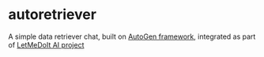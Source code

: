 # autoretriever
A simple data retriever chat, built on [AutoGen framework](https://microsoft.github.io/autogen/docs/Getting-Started/), integrated as part of [LetMeDoIt AI project](https://github.com/eliranwong/letmedoit)
